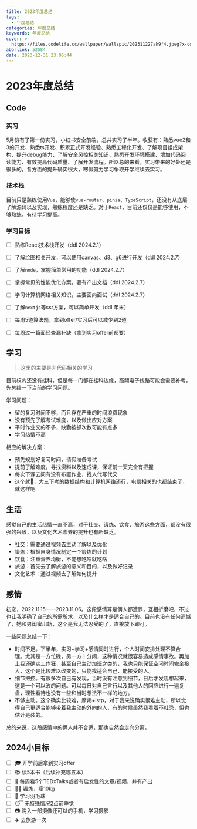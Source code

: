 ```yaml
---
title: 2023年度总结
tags:
  - 年度总结
categories: 年度总结
keywords: 年度总结
cover: >-
  https://files.codelife.cc/wallpaper/wallspic/202311227ak9f4.jpeg?x-oss-process=image/resize,limit_0,m_fill,w_2560,h_1440/quality,Q_92/format,webp
abbrlink: 52584
date: 2023-12-31 23:06:44
---
```


# 2023年度总结



## Code

### 实习

5月份有了第一份实习，小红书安全前端，总共实习了半年。收获有：熟悉vue2和3的开发、熟悉ts开发、积累正式开发经验、熟悉工程化开发、了解项目组成架构、提升debug能力、了解安全风控相关知识、熟悉开发环境搭建、增加代码阅读能力、有效提高代码质量、了解开发流程。所以总的来看，实习带来的好处还是很多的，各方面的提升确实很大，寒假努力学习争取开学继续去实习。

### 技术栈

目前只是熟练使用`Vue`，能够使`vue-router`、`pinia`、`TypeScript`，还没有从底层了解源码以及实现，熟练程度还是缺乏。对于`React`，目前还仅仅是能够使用，不够熟练，有待学习提高。

### 学习目标

- [ ] 熟练React技术栈开发（ddl 2024.2.1）
- [ ] 了解绘图相关开发，可以使用canvas、d3、g6进行开发（ddl 2024.2.7）
- [ ] 了解`node`，掌握简单常用的功能（ddl 2024.2.7）
- [ ] 掌握常见的性能优化方案，要有产出文档（ddl 2024.2.7）
- [ ] 学习计算机网络相关知识，主要面向面试（ddl 2024.2.7）
- [ ] 了解`nextjs`等ssr方案，可以简单开发（ddl 年末）
- [ ] 每周5道算法题，拿到offer/实习后可以减少到2道
- [ ] 每周过一篇面经查漏补缺（拿到实习offer前都要）



## 学习

> 这里的主要是非代码相关的学习

目前校内还没有挂科，但是每一门都在挂科边缘，高频电子线路可能会需要补考，先总结一下当前的学习问题。

学习问题：

- 留的复习时间不够，而且存在严重的时间浪费现象
- 没有预先了解考试难度，以及做出应对方案
- 平时作业交的不多，缺勤被抓次数可能有点多
- 学习热情不高

相应的解决方案：

- 预先规划好复习时间，请假准备考试
- 提前了解难度，寻找资料以及速成课，保证前一天完全有把握
- 每次下课去问有没有布置作业，找人代写代交
- 这个就🥲，大三下考的数据结构和计算机网络还行，电信相关的也都结束了，就这样吧



## 生活

感觉自己的生活热情一直不高，对于社交、锻炼、饮食、旅游这些方面，都没有很强的兴致，以及文化艺术素养的提升也有所缺乏。

- 社交：需要通过视频去主动了解以及优化
- 锻炼：根据自身情况制定一个锻炼的计划
- 饮食：注重营养均衡，不能想吃啥就吃啥
- 旅游：首先去了解旅游的意义和目的，以及做好记录
- 文化艺术：通过视频去了解如何提升



## 感情

初恋，2022.11.15——2023.11.06。这段感情算是俩人都遭罪，互相折磨吧，不过也让我明确了自己的所需所求，以及什么样才是适合自己的。目前也没有任何遗憾了，她和男闺蜜出轨，这个是我无法忍受的了，直接放下即可。

一些问题总结一下：

- 时间不足。下半年，实习+学习+感情同时进行，个人时间安排处理不算合理。尤其是一方忙碌，另一方十分闲，这种情况就很容易造成感情事故。再加上我还确实工作狂，甚至自己主动加班之类的，我也只能保证空闲时间完全投入，这个是比较难以改变的，只能找适合自己、能接受的人。
- 细节把控。有很多次自己有发现，当时没有注意到细节，日后才发现想起来，这是一个可以改的问题。可以每日对自己言行以及其他人的回应进行一遍复盘，理性看待也没有一些和当时想法不一样的地方。
- 不够主动。这个确实比较难，摩羯+istp，对于我来说确实很难主动，所以觉得自己更适合能够带着我主动的外向的人，有的时候虽然我看着不社恐，但也估计是装的。

总的来说，这段感情中的俩人并不合适，那也自然会走向分离。



## 2024小目标

- [ ] 🎓 开学前后拿到实习offer
- [ ] 📚 读5本书（后续补充哪五本）
- [ ] 🎥 每周看5个TEDxTalks或者有启发性的文章/视频，并有产出
- [ ] 🏋️‍♀️ 锻炼，瘦10kg
- [ ] 🏸 学习羽毛球
- [ ] 😴 无特殊情况2点前睡觉
- [ ] 📷 购入一部摄像还可以的手机，学习摄影
- [ ] ✈️ 去旅游一次
